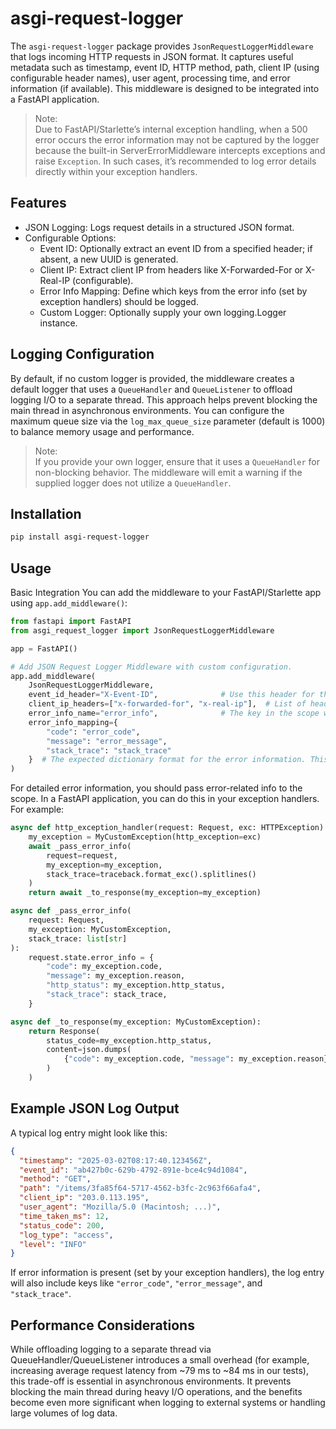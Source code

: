 # asgi-request-logger
The `asgi-request-logger` package provides `JsonRequestLoggerMiddleware` that logs incoming HTTP requests in JSON format. It captures useful metadata such as timestamp, event ID, HTTP method, path, client IP (using configurable header names), user agent, processing time, and error information (if available). This middleware is designed to be integrated into a FastAPI application.

> Note: <br/>
Due to FastAPI/Starlette’s internal exception handling, when a 500 error occurs the error information may not be captured by the logger because the built-in ServerErrorMiddleware intercepts exceptions and raise `Exception`. In such cases, it’s recommended to log error details directly within your exception handlers.

## Features
- JSON Logging: Logs request details in a structured JSON format.
- Configurable Options:
    - Event ID: Optionally extract an event ID from a specified header; if absent, a new UUID is generated.
    - Client IP: Extract client IP from headers like X-Forwarded-For or X-Real-IP (configurable).
    - Error Info Mapping: Define which keys from the error info (set by exception handlers) should be logged.
    - Custom Logger: Optionally supply your own logging.Logger instance.

## Logging Configuration
By default, if no custom logger is provided, the middleware creates a default logger that uses a `QueueHandler` and `QueueListener` to offload logging I/O to a separate thread. This approach helps prevent blocking the main thread in asynchronous environments. You can configure the maximum queue size via the `log_max_queue_size` parameter (default is 1000) to balance memory usage and performance. 

> Note: <br/>
If you provide your own logger, ensure that it uses a `QueueHandler` for non-blocking behavior. The middleware will emit a warning if the supplied logger does not utilize a `QueueHandler`.

## Installation

```bash
pip install asgi-request-logger
```

## Usage
Basic Integration
You can add the middleware to your FastAPI/Starlette app using `app.add_middleware()`:

```python
from fastapi import FastAPI
from asgi_request_logger import JsonRequestLoggerMiddleware

app = FastAPI()

# Add JSON Request Logger Middleware with custom configuration.
app.add_middleware(
    JsonRequestLoggerMiddleware,
    event_id_header="X-Event-ID",              # Use this header for the event ID; if absent, a new UUID is generated.
    client_ip_headers=["x-forwarded-for", "x-real-ip"],  # List of headers to determine the client IP.
    error_info_name="error_info",              # The key in the scope where error information is stored.
    error_info_mapping={
        "code": "error_code",
        "message": "error_message",
        "stack_trace": "stack_trace"
    }  # The expected dictionary format for the error information. This value will be logged under the "error" key.
)
```

For detailed error information, you should pass error-related info to the scope. In a FastAPI application, you can do this in your exception handlers. For example:

```python
async def http_exception_handler(request: Request, exc: HTTPException):
    my_exception = MyCustomException(http_exception=exc)
    await _pass_error_info(
        request=request,
        my_exception=my_exception,
        stack_trace=traceback.format_exc().splitlines()
    )
    return await _to_response(my_exception=my_exception)

async def _pass_error_info(
    request: Request,
    my_exception: MyCustomException,
    stack_trace: list[str]
):
    request.state.error_info = {
        "code": my_exception.code,
        "message": my_exception.reason,
        "http_status": my_exception.http_status,
        "stack_trace": stack_trace,
    }

async def _to_response(my_exception: MyCustomException):
    return Response(
        status_code=my_exception.http_status,
        content=json.dumps(
            {"code": my_exception.code, "message": my_exception.reason}, ensure_ascii=False
        )
    )
```

## Example JSON Log Output
A typical log entry might look like this:

```json
{
  "timestamp": "2025-03-02T08:17:40.123456Z",
  "event_id": "ab427b0c-629b-4792-891e-bce4c94d1084",
  "method": "GET",
  "path": "/items/3fa85f64-5717-4562-b3fc-2c963f66afa4",
  "client_ip": "203.0.113.195",
  "user_agent": "Mozilla/5.0 (Macintosh; ...)",
  "time_taken_ms": 12,
  "status_code": 200,
  "log_type": "access",
  "level": "INFO"
}
```

If error information is present (set by your exception handlers), the log entry will also include keys like `"error_code"`, `"error_message"`, and `"stack_trace"`.

## Performance Considerations

While offloading logging to a separate thread via QueueHandler/QueueListener introduces a small overhead (for example, increasing average request latency from ~79 ms to ~84 ms in our tests), this trade-off is essential in asynchronous environments. It prevents blocking the main thread during heavy I/O operations, and the benefits become even more significant when logging to external systems or handling large volumes of log data.